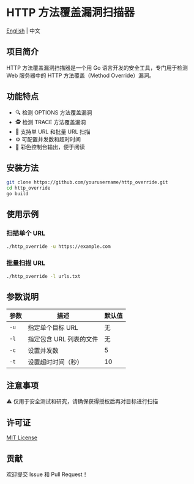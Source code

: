 # HTTP 方法覆盖漏洞扫描器

[English](README.md) | 中文

## 项目简介
HTTP 方法覆盖漏洞扫描器是一个用 Go 语言开发的安全工具，专门用于检测 Web 服务器中的 HTTP 方法覆盖（Method Override）漏洞。

## 功能特点
- 🔍 检测 OPTIONS 方法覆盖漏洞
- 🕵️ 检测 TRACE 方法覆盖漏洞
- 🚀 支持单 URL 和批量 URL 扫描
- ⚙️ 可配置并发数和超时时间
- 🎨 彩色控制台输出，便于阅读

## 安装方法
```bash
git clone https://github.com/yourusername/http_override.git
cd http_override
go build
```

## 使用示例
### 扫描单个 URL
```bash
./http_override -u https://example.com
```

### 批量扫描 URL
```bash
./http_override -l urls.txt
```

## 参数说明
| 参数 | 描述 | 默认值 |
|------|------|--------|
| `-u` | 指定单个目标 URL | 无 |
| `-l` | 指定包含 URL 列表的文件 | 无 |
| `-c` | 设置并发数 | 5 |
| `-t` | 设置超时时间（秒） | 10 |

## 注意事项
⚠️ 仅用于安全测试和研究，请确保获得授权后再对目标进行扫描

## 许可证
[MIT License](LICENSE)

## 贡献
欢迎提交 Issue 和 Pull Request！
